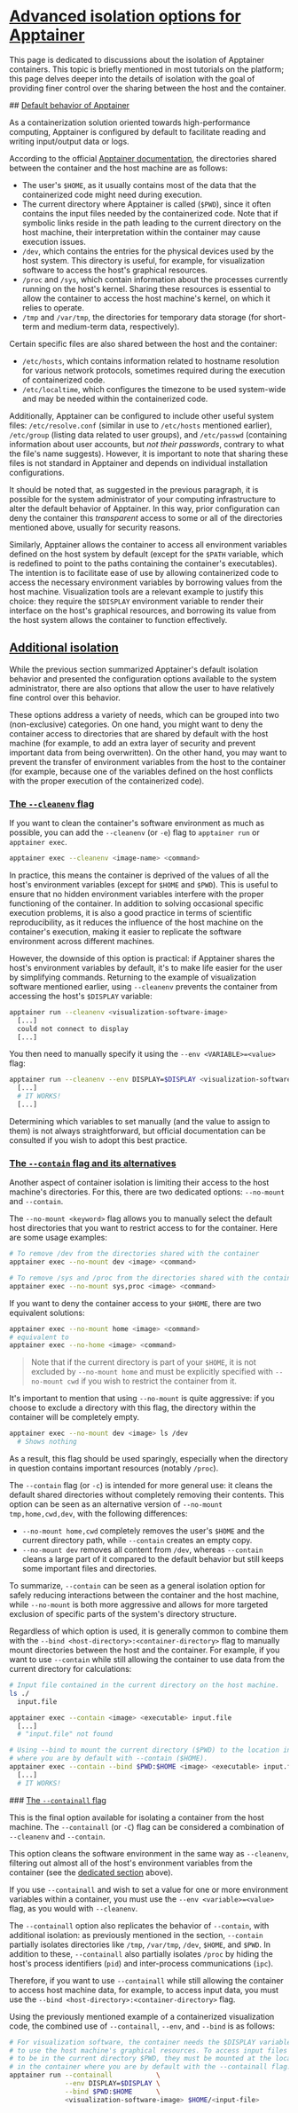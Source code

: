 # [Advanced isolation options for Apptainer](#advanced-isolation-options-for-apptainer)

This page is dedicated to discussions about the isolation of Apptainer containers. This topic is briefly mentioned in most tutorials on the platform; this page delves deeper into the details of isolation with the goal of providing finer control over the sharing between the host and the container.

## [Default behavior of Apptainer](#default-behavior-of-apptainer)

As a containerization solution oriented towards high-performance computing, Apptainer is configured by default to facilitate reading and writing input/output data or logs.

According to the official [Apptainer documentation](https://apptainer.org/docs/user/latest/bind_paths_and_mounts.html), the directories shared between the container and the host machine are as follows:
* The user's `$HOME`, as it usually contains most of the data that the containerized code might need during execution.
* The current directory where Apptainer is called (`$PWD`), since it often contains the input files needed by the containerized code. Note that if symbolic links reside in the path leading to the current directory on the host machine, their interpretation within the container may cause execution issues.
* `/dev`, which contains the entries for the physical devices used by the host system. This directory is useful, for example, for visualization software to access the host's graphical resources.
* `/proc` and `/sys`, which contain information about the processes currently running on the host's kernel. Sharing these resources is essential to allow the container to access the host machine's kernel, on which it relies to operate.
* `/tmp` and `/var/tmp`, the directories for temporary data storage (for short-term and medium-term data, respectively).

Certain specific files are also shared between the host and the container:

* `/etc/hosts`, which contains information related to hostname resolution for various network protocols, sometimes required during the execution of containerized code.
* `/etc/localtime`, which configures the timezone to be used system-wide and may be needed within the containerized code.

Additionally, Apptainer can be configured to include other useful system files: `/etc/resolve.conf` (similar in use to `/etc/hosts` mentioned earlier), `/etc/group` (listing data related to user groups), and `/etc/passwd` (containing information about user accounts, but *not their passwords*, contrary to what the file's name suggests). However, it is important to note that sharing these files is not standard in Apptainer and depends on individual installation configurations.

It should be noted that, as suggested in the previous paragraph, it is possible for the system administrator of your computing infrastructure to alter the default behavior of Apptainer. In this way, prior configuration can deny the container this *transparent* access to some or all of the directories mentioned above, usually for security reasons.

Similarly, Apptainer allows the container to access all environment variables defined on the host system by default (except for the `$PATH` variable, which is redefined to point to the paths containing the container's executables). The intention is to facilitate ease of use by allowing containerized code to access the necessary environment variables by borrowing values from the host machine. Visualization tools are a relevant example to justify this choice: they require the `$DISPLAY` environment variable to render their interface on the host's graphical resources, and borrowing its value from the host system allows the container to function effectively.

## [Additional isolation](#additional-isolation)

While the previous section summarized Apptainer's default isolation behavior and presented the configuration options available to the system administrator, there are also options that allow the user to have relatively fine control over this behavior.

These options address a variety of needs, which can be grouped into two (non-exclusive) categories. On one hand, you might want to deny the container access to directories that are shared by default with the host machine (for example, to add an extra layer of security and prevent important data from being overwritten). On the other hand, you may want to prevent the transfer of environment variables from the host to the container (for example, because one of the variables defined on the host conflicts with the proper execution of the containerized code).

### [The `--cleanenv` flag](#the---cleanenv-flag)

If you want to clean the container's software environment as much as possible, you can add the `--cleanenv` (or `-e`) flag to `apptainer run` or `apptainer exec`.

```bash
apptainer exec --cleanenv <image-name> <command>
```

In practice, this means the container is deprived of the values of all the host's environment variables (except for `$HOME` and `$PWD`). This is useful to ensure that no hidden environment variables interfere with the proper functioning of the container. In addition to solving occasional specific execution problems, it is also a good practice in terms of scientific reproducibility, as it reduces the influence of the host machine on the container's execution, making it easier to replicate the software environment across different machines.

However, the downside of this option is practical: if Apptainer shares the host's environment variables by default, it's to make life easier for the user by simplifying commands. Returning to the example of visualization software mentioned earlier, using `--cleanenv` prevents the container from accessing the host's `$DISPLAY` variable:

```bash
apptainer run --cleanenv <visualization-software-image> 
  [...]
  could not connect to display
  [...]
```
You then need to manually specify it using the `--env <VARIABLE>=<value>` flag:
```bash
apptainer run --cleanenv --env DISPLAY=$DISPLAY <visualization-software-image> 
  [...]
  # IT WORKS!
  [...]
```
Determining which variables to set manually (and the value to assign to them) is not always straightforward, but official documentation can be consulted if you wish to adopt this best practice.

### [The `--contain` flag and its alternatives](#the---contain-flag-and-its-alternatives)

Another aspect of container isolation is limiting their access to the host machine's directories. For this, there are two dedicated options: `--no-mount` and `--contain`.

The `--no-mount <keyword>` flag allows you to manually select the default host directories that you want to restrict access to for the container. Here are some usage examples:
```bash
# To remove /dev from the directories shared with the container
apptainer exec --no-mount dev <image> <command>

# To remove /sys and /proc from the directories shared with the container
apptainer exec --no-mount sys,proc <image> <command>
```
If you want to deny the container access to your `$HOME`, there are two equivalent solutions:
```bash
apptainer exec --no-mount home <image> <command>
# equivalent to
apptainer exec --no-home <image> <command>
```

> Note that if the current directory is part of your `$HOME`, it is not excluded by `--no-mount home` and must be explicitly specified with `--no-mount cwd` if you wish to restrict the container from it.

It's important to mention that using `--no-mount` is quite aggressive: if you choose to exclude a directory with this flag, the directory within the container will be completely empty.
```bash
apptainer exec --no-mount dev <image> ls /dev
  # Shows nothing
```
As a result, this flag should be used sparingly, especially when the directory in question contains important resources (notably `/proc`).

The `--contain` flag (or `-c`) is intended for more general use: it cleans the default shared directories without completely removing their contents. This option can be seen as an alternative version of `--no-mount tmp,home,cwd,dev`, with the following differences:

* `--no-mount home,cwd` completely removes the user's `$HOME` and the current directory path, while `--contain` creates an empty copy.
* `--no-mount dev` removes all content from `/dev`, whereas `--contain` cleans a large part of it compared to the default behavior but still keeps some important files and directories.

To summarize, `--contain` can be seen as a general isolation option for safely reducing interactions between the container and the host machine, while `--no-mount` is both more aggressive and allows for more targeted exclusion of specific parts of the system's directory structure.

Regardless of which option is used, it is generally common to combine them with the `--bind <host-directory>:<container-directory>` flag to manually mount directories between the host and the container. For example, if you want to use `--contain` while still allowing the container to use data from the current directory for calculations:
```bash
# Input file contained in the current directory on the host machine.
ls ./
  input.file

apptainer exec --contain <image> <executable> input.file
  [...]
  # "input.file" not found

# Using --bind to mount the current directory ($PWD) to the location in the container
# where you are by default with --contain ($HOME).
apptainer exec --contain --bind $PWD:$HOME <image> <executable> input.file
  [...]
  # IT WORKS!
```

### [The `--containall` flag](#the---containall-flag)

This is the final option available for isolating a container from the host machine. The `--containall` (or `-C`) flag can be considered a combination of `--cleanenv` and `--contain`.

This option cleans the software environment in the same way as `--cleanenv`, filtering out almost all of the host's environment variables from the container (see the [dedicated section](#the---cleanenv-flag) above).

If you use `--containall` and wish to set a value for one or more environment variables within a container, you must use the `--env <variable>=<value>` flag, as you would with `--cleanenv`.

The `--containall` option also replicates the behavior of `--contain`, with additional isolation: as previously mentioned in the section, `--contain` partially isolates directories like `/tmp`, `/var/tmp`, `/dev`, `$HOME`, and `$PWD`. In addition to these, `--containall` also partially isolates `/proc` by hiding the host's process identifiers (`pid`) and inter-process communications (`ipc`).

Therefore, if you want to use `--containall` while still allowing the container to access host machine data, for example, to access input data, you must use the `--bind <host-directory>:<container-directory>` flag.

Using the previously mentioned example of a containerized visualization code, the combined use of `--containall`, `--env`, and `--bind` is as follows:

```bash
# For visualization software, the container needs the $DISPLAY variable
# to use the host machine's graphical resources. To access input files assumed 
# to be in the current directory $PWD, they must be mounted at the location
# in the container where you are by default with the --containall flag.
apptainer run --containall           \
              --env DISPLAY=$DISPLAY \
              --bind $PWD:$HOME      \
              <visualization-software-image> $HOME/<input-file>
```